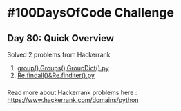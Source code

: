 # #100DaysOfCode Challenge
## Day 80: Quick Overview
Solved 2 problems from Hackerrank  
1. [group(),Groups(),GroupDict().py](https://github.com/divyatejakotteti/100DaysOfCode/blob/master/Day%2080/group(),Groups(),GroupDict().py)
2. [Re.findall()&Re.finditer().py](https://github.com/divyatejakotteti/100DaysOfCode/blob/master/Day%2080/Re.findall()&Re.finditer().py)
### 
Read more about Hackerrank problems here : https://www.hackerrank.com/domains/python